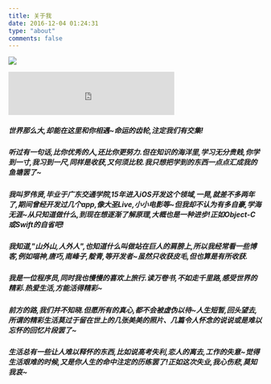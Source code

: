 ```yaml
---
title: 关于我
date: 2016-12-04 01:24:31
type: "about"
comments: false
---
```


![](http://file03.16sucai.com/2015/09/2015m4otokzkzc5.jpg)
<iframe frameborder="no" border="0" marginwidth="0" marginheight="0" width=330 height=86 src="https://music.163.com/outchain/player?type=2&id=4873341&auto=1&height=66"></iframe>



##### 世界那么大,却能在这里和你相遇~命运的齿轮,注定我们有交集!    
##### 听过有一句话,比你优秀的人,还比你更努力.但在知识的海洋里,学习无分贵贱,你学到一寸,我习到一尺,同样是收获,又何须比较.我只想把学到的东西一点点汇成我的鱼塘罢了~
 
##### 我叫罗伟贤,毕业于广东交通学院,15年进入iOS开发这个领域,一晃,就差不多两年了,期间曾经开发过几个app,像大圣Live,小小电影等~但我却不认为有多自豪,学海无涯~从只知道做什么,到现在想逐渐了解原理,大概也是一种进步!正如Object-C或Swift的自省吧!

##### 我知道,"山外山,人外人",也知道什么叫做站在巨人的肩膀上,所以我经常看一些博客,例如喵神,唐巧,南峰子,靛青,等开发者~虽然只收获皮毛,但也算是有所收获.


##### 我是一位程序员,同时我也慢慢的喜欢上旅行.读万卷书,不如走千里路,感受世界的精彩.热爱生活,方能活得精彩~


##### 前方的路,我们并不知晓.但愿所有的真心,都不会被虚伪以待~人生短暂,回头望去,所谓的精彩生活莫过于留在世上的几张美美的照片、几篇令人怀念的说说或是难以忘怀的回忆片段罢了~


##### 生活总有一些让人难以释怀的东西,比如说高考失利,恋人的离去,工作的失意~觉得生活艰难的时候,又是你人生的命中注定的历练罢了!正如这次失业,我心伤悲,莫知我哀~


<!--##### 有时候,我在想
-->